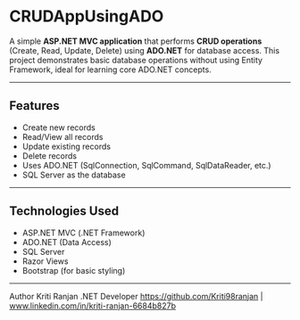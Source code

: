 # CRUDAppUsingADO

A simple **ASP.NET MVC application** that performs **CRUD operations** (Create, Read, Update, Delete) using **ADO.NET** for database access. This project demonstrates basic database operations without using Entity Framework, ideal for learning core ADO.NET concepts.

---

## Features

*  Create new records  
*  Read/View all records  
*  Update existing records  
*  Delete records  
*  Uses ADO.NET (SqlConnection, SqlCommand, SqlDataReader, etc.)
*  SQL Server as the database

---

##  Technologies Used

- ASP.NET MVC (.NET Framework)
- ADO.NET (Data Access)
- SQL Server
- Razor Views
- Bootstrap (for basic styling)

---
Author
Kriti Ranjan
.NET Developer
https://github.com/Kriti98ranjan | www.linkedin.com/in/kriti-ranjan-6684b827b



